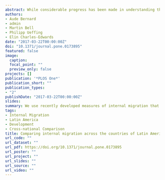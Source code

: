 ```yaml
---
abstract: While considerable progress has been made in understanding the way particular aspects of internal migration, such as its intensity, age profile and spatial impact, vary between countries around the world, little attention to date has been given to establishing how these dimensions of migration interact in different national settings. We use recently developed measures of internal migration that are scale-independent to compare the overall intensity, age composition, spatial impact, and distance profile of internal migration in 19 Latin American countries. Comparisons reveal substantial cross-national variation but cluster analysis suggests the different dimensions of migration evolve systematically to form a broad sequence characterised by low intensities, young ages at migration, unbalanced flows and high friction of distance at lower levels of development, trending to high intensities, an older age profile of migration, more closely balanced flows and lower friction of distance at later stages of development. However, the transition is not linear and local contingencies, such as international migration and political control, often distort the migration-development nexus, leading to unique migration patterns in individual national contexts.
authors:
- Aude Bernard
- admin
- Martin Bell
- Philipp Ueffing
- Elin Charles-Edwards
date: "2017-03-22T00:00:00Z"
doi: "10.1371/journal.pone.0173895"
featured: false
image:
  caption: 
  focal_point: ""
  preview_only: false
projects: []
publication: '*PLOS One*'
publication_short: ""
publication_types:
- "2"
publishDate: "2017-03-22T00:00:00Z"
slides: 
summary: We use recently developed measures of internal migration that are scale-independent to compare the overall intensity, age composition, spatial impact, and distance profile of internal migration in 19 Latin American countries.
tags:
- Internal Migration
- Latin America
- Development
- Cross-national Comparison
title: Comparing internal migration across the countries of Latin America. A multidimensional approach
url_code: ""
url_dataset: ""
url_pdf: https://doi.org/10.1371/journal.pone.0173895
url_poster: ""
url_project: ""
url_slides: ""
url_source: ""
url_video: ""
---
```

